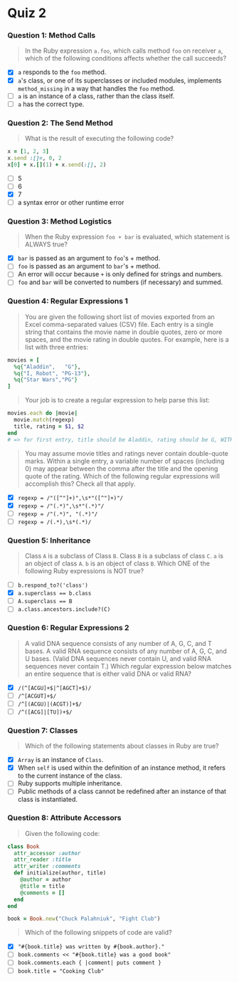 # Quiz 2

### Question 1: Method Calls
> In the Ruby expression `a.foo`, which calls method `foo` on receiver `a`, which of the following conditions affects whether the call succeeds?

- [x] `a` responds to the `foo` method.
- [x] `a`'s class, or one of its superclasses or included modules, implements `method_missing` in a way that handles the `foo` method.
- [ ] `a` is an instance of a class, rather than the class itself.
- [ ] `a` has the correct type.

### Question 2: The Send Method
> What is the result of executing the following code?

```ruby
x = [1, 2, 3]
x.send :[]=, 0, 2
x[0] + x.[](1) + x.send(:[], 2)
```

- [ ] 5
- [ ] 6
- [x] 7
- [ ] a syntax error or other runtime error

### Question 3: Method Logistics
> When the Ruby expression `foo + bar` is evaluated, which statement is ALWAYS true?

- [x] `bar` is passed as an argument to `foo`'s + method.
- [ ] `foo` is passed as an argument to `bar`'s + method.
- [ ] An error will occur because `+` is only defined for strings and numbers.
- [ ] `foo` and `bar` will be converted to numbers (if necessary) and summed.

### Question 4: Regular Expressions 1
> You are given the following short list of movies exported from an Excel comma-separated values (CSV) file. Each entry is a single string that contains the movie name in double quotes, zero or more spaces, and the movie rating in double quotes. For example, here is a list with three entries:

```ruby
movies = [
  %q{"Aladdin",   "G"},
  %q{"I, Robot", "PG-13"},
  %q{"Star Wars","PG"}
]
```

> Your job is to create a regular expression to help parse this list:

```ruby
movies.each do |movie|
  movie.match(regexp)
  title, rating = $1, $2
end
# => for first entry, title should be Aladdin, rating should be G, WITHOUT the double quotes
```

> You may assume movie titles and ratings never contain double-quote marks. Within a single entry, a variable number of spaces (including 0) may appear between the comma after the title and the opening quote of the rating. Which of the following regular expressions will accomplish this? Check all that apply.

- [x] `regexp = /"([^"]+)",\s*"([^"]+)"/`
- [x] `regexp = /"(.*)",\s*"(.*)"/`
- [ ] `regexp = /"(.*)", "(.*)"/`
- [ ] `regexp = /(.*),\s*(.*)/`

### Question 5: Inheritance
> Class `A` is a subclass of Class `B`. Class `B` is a subclass of class `C`. `a` is an object of class `A`. `b` is an object of class `B`. Which ONE of the following Ruby expressions is NOT true?

- [ ] `b.respond_to?('class')`
- [x] `a.superclass == b.class`
- [ ] `A.superclass == B`
- [ ] `a.class.ancestors.include?(C)`

### Question 6: Regular Expressions 2
> A valid DNA sequence consists of any number of A, G, C, and T bases. A valid RNA sequence consists of any number of A, G, C, and U bases. (Valid DNA sequences never contain U, and valid RNA sequences never contain T.) Which regular expression below matches an entire sequence that is either valid DNA or valid RNA?

- [x] `/(^[ACGU]+$|^[AGCT]+$)/`
- [ ] `/^[ACGUT]+$/`
- [ ] `/^[(ACGU)|(ACGT)]+$/`
- [ ] `/^([ACG]|[TU])+$/`

### Question 7: Classes
> Which of the following statements about classes in Ruby are true?

- [x] `Array` is an instance of `Class`.
- [x] When `self` is used within the definition of an instance method, it refers to the current instance of the class.
- [ ] Ruby supports multiple inheritance.
- [ ] Public methods of a class cannot be redefined after an instance of that class is instantiated.

### Question 8: Attribute Accessors
> Given the following code:

```ruby
class Book
  attr_accessor :author
  attr_reader :title
  attr_writer :comments
  def initialize(author, title)
    @author = author
    @title = title
    @comments = []
  end
end

book = Book.new("Chuck Palahniuk", "Fight Club")
```

> Which of the following snippets of code are valid?

- [x] `"#{book.title} was written by #{book.author}."`
- [ ] `book.comments << "#{book.title} was a good book"`
- [ ] `book.comments.each { |comment| puts comment }`
- [ ] `book.title = "Cooking Club"`
